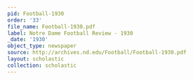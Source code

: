```yaml
---
pid: Football-1930
order: '33'
file_name: Football-1930.pdf
label: Notre Dame Football Review - 1930
_date: '1930'
object_type: newspaper
source: http://archives.nd.edu/Football/Football-1930.pdf
layout: scholastic
collection: scholastic
---
```

